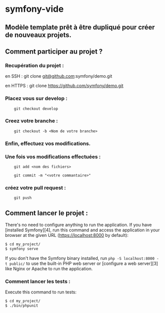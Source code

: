 # symfony-vide

## Modèle template prêt à être dupliqué pour créer de nouveaux projets. 

## Comment participer au projet ?

### Recupération du projet : 
en SSH : 
        git clone git@github.com:symfony/demo.git

en HTTPS : 
        git clone https://github.com/symfony/demo.git

### Placez vous sur develop : 

        git checkout develop

### Creez votre branche : 

        git checkout -b <Nom de votre branche>

### Enfin, effectuez vos modifications. 

### Une fois vos modifications effectuées : 

        git add <nom des fichiers>

        git commit -m "<votre commantaire>"

### créez votre pull request :

        git push


## Comment lancer le projet : 


There's no need to configure anything to run the application. If you have
[installed Symfony][4], run this command and access the application in your
browser at the given URL (<https://localhost:8000> by default):

```bash
$ cd my_project/
$ symfony serve
```

If you don't have the Symfony binary installed, run `php -S localhost:8000 -t public/`
to use the built-in PHP web server or [configure a web server][3] like Nginx or
Apache to run the application.


### Comment lancer les tests : 



Execute this command to run tests:

```bash
$ cd my_project/
$ ./bin/phpunit
```